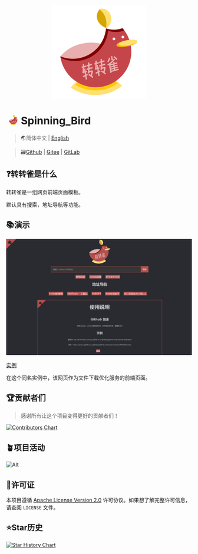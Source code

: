 <p align="center">
    <img height="256" src='./img/icon.svg' />
</p>

# <img height="30" style="margin: -3px 5px;" src="./img/icon.svg"/>Spinning_Bird

> 🌏简体中文 | [English](./README_English.md)

> 🗃️[Github](https://github.com/PJ-568/Spinning_Bird) | [Gitee](https://gitee.com/PJ-568/Spinning_Bird) | [GitLab](https://gitLab.com/PJ-568/Spinning_Bird)

## ❓转转雀是什么

转转雀是一组网页前端页面模板。

默认具有搜索，地址导航等功能。

## 📚演示

<p align="center">
    <img src="./img/%E6%BC%94%E7%A4%BA.webp">
</p>

[实例](https://xn--yfr044l.pj568.sbs/)

在这个同名实例中，该网页作为文件下载优化服务的前端页面。

## 🏆贡献者们

> 感谢所有让这个项目变得更好的贡献者们！

[![Contributors Chart](https://contrib.rocks/image?repo=PJ-568/Spinning_Bird)](https://github.com/PJ-568/Spinning_Bird/graphs/contributors)

## 🪴项目活动

![Alt](https://repobeats.axiom.co/api/embed/b2619fef6056900e6fd10c71bea730969f7a3f22.svg "Repobeats analytics image")

## 📄许可证

本项目遵循 [Apache License Version 2.0](http://www.apache.org/licenses/LICENSE-2.0) 许可协议。如果想了解完整许可信息，请查阅 `LICENSE` 文件。

## ⭐Star历史

<a href="https://star-history.com/#PJ-568/Spinning_Bird&Date">
  <picture>
    <source media="(prefers-color-scheme: dark)" srcset="https://api.star-history.com/svg?repos=PJ-568/Spinning_Bird&type=Date&theme=dark" />
    <source media="(prefers-color-scheme: light)" srcset="https://api.star-history.com/svg?repos=PJ-568/Spinning_Bird&type=Date" />
    <img alt="Star History Chart" src="https://api.star-history.com/svg?repos=PJ-568/Spinning_Bird&type=Date" />
  </picture>
</a>
